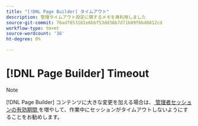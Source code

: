 ```yaml
---
title: "[!DNL Page Builder] タイムアウト"
description: 管理タイムアウト設定に関するメモを再利用しました
source-git-commit: 76adf853181e6bbf53dd38b7d71b09f6bd8812cd
workflow-type: tm+mt
source-wordcount: '36'
ht-degree: 0%

---
```


# [!DNL Page Builder] Timeout

>[!NOTE]
>
>[!DNL Page Builder] コンテンツに大きな変更を加える場合は、[ 管理者セッションの有効期間 ](../systems/security-admin.md) を増やして、作業中にセッションがタイムアウトしないようにすることをお勧めします。
